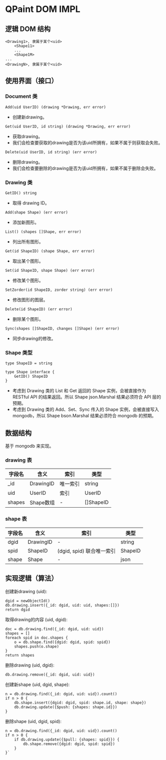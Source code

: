 QPaint DOM IMPL
========

## 逻辑 DOM 结构

```
<Drawing1>, 隶属于某个<uid>
    <Shape11>
    ...
    <Shape1M>
...
<DrawingN>, 隶属于某个<uid>
```

## 使用界面（接口）

### Document 类

```
Add(uid UserID) (drawing *Drawing, err error)
```
* 创建新drawing。 

```
Get(uid UserID, id string) (drawing *Drawing, err error)
```
* 获取drawing。
* 我们会检查要获取的drawing是否为该uid所拥有，如果不属于则获取会失败。 

```
Delete(uid UserID, id string) (err error)
```
* 删除drawing。
* 我们会检查要删除的drawing是否为该uid所拥有，如果不属于删除会失败。 


### Drawing 类

```
GetID() string
```
* 取得 drawing ID。

```
Add(shape Shape) (err error)
```
* 添加新图形。

```
List() (shapes []Shape, err error)
```
* 列出所有图形。

```
Get(id ShapeID) (shape Shape, err error)
```
* 取出某个图形。

```
Set(id ShapeID, shape Shape) (err error)
```
* 修改某个图形。

```
SetZorder(id ShapeID, zorder string) (err error)
```
* 修改图形的图层。

```
Delete(id ShapeID) (err error)
```
* 删除某个图形。

```
Sync(shapes []ShapeID, changes []Shape) (err error)
```
* 同步drawing的修改。

### Shape 类型

```
type ShapeID = string

type Shape interface {
	GetID() ShapeID
}
```
* 考虑到 Drawing 类的 List 和 Get 返回的 Shape 实例，会被直接作为 RESTful API 的结果返回。所以 Shape json.Marshal 结果必须符合 API 层的预期。
* 考虑到 Drawing 类的 Add、Set、Sync 传入的 Shape 实例，会被直接写入 mongodb，所以 Shape bson.Marshal 结果必须符合 mongodb 的预期。

## 数据结构

基于 mongodb 来实现。

### drawing 表

| 字段名 | 含义 | 索引 | 类型 |
| ------- | ------ | ---------- | ------ |
| _id | DrawingID | 唯一索引 | string |
| uid | UserID | 索引 | UserID |
| shapes | Shape数组 | - | []ShapeID |

### shape 表

| 字段名 | 含义 | 索引 | 类型 |
| ------- | ------ | ---------- | ------ |
| dgid | DrawingID | - | string |
| spid | ShapeID | (dgid, spid) 联合唯一索引 | ShapeID |
| shape | Shape | - | json |

## 实现逻辑（算法）

创建新drawing (uid):
```
dgid = newObjectId()
db.drawing.insert({_id: dgid, uid: uid, shapes:[]})
return dgid
```

取得drawing的内容 (uid, dgid):
```
doc = db.drawing.find({_id: dgid, uid: uid})
shapes = []
foreach spid in doc.shapes {
    o = db.shape.find({dgid: dgid, spid: spid})
    shapes.push(o.shape)
}
return shapes
```

删除drawing (uid, dgid):
```
db.drawing.remove({_id: dgid, uid: uid})
```

创建新shape (uid, dgid, shape):
```
n = db.drawing.find({_id: dgid, uid: uid}).count()
if n > 0 {
    db.shape.insert({dgid: dgid, spid: shape.id, shape: shape})
    db.drawing.update({$push: {shapes: shape.id}})
}
```

删除shape (uid, dgid, spid):
```
n = db.drawing.find({_id: dgid, uid: uid}).count()
if n > 0 {
    if db.drawing.update({$pull: {shapes: spid}}) {
        db.shape.remove({dgid: dgid, spid: spid})
    }
}`
```
